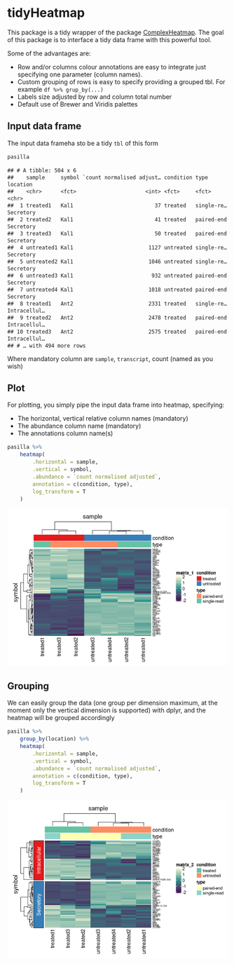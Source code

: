 tidyHeatmap
================

This package is a tidy wrapper of the package
[ComplexHeatmap](https://bioconductor.org/packages/release/bioc/html/ComplexHeatmap.html).
The goal of this package is to interface a tidy data frame with this
powerful tool.

Some of the advantages are:

  - Row and/or columns colour annotations are easy to integrate just
    specifying one parameter (column names).
  - Custom grouping of rows is easy to specify providing a grouped tbl.
    For example `df %>% grup_by(...)`
  - Labels size adjusted by row and column total number
  - Default use of Brewer and Viridis palettes

## Input data frame

The input data frameha sto be a tidy `tbl` of this form

``` r
pasilla
```

    ## # A tibble: 504 x 6
    ##    sample     symbol `count normalised adjust… condition type       location    
    ##    <chr>      <fct>                      <int> <fct>     <fct>      <chr>       
    ##  1 treated1   Kal1                          37 treated   single-re… Secretory   
    ##  2 treated2   Kal1                          41 treated   paired-end Secretory   
    ##  3 treated3   Kal1                          50 treated   paired-end Secretory   
    ##  4 untreated1 Kal1                        1127 untreated single-re… Secretory   
    ##  5 untreated2 Kal1                        1046 untreated single-re… Secretory   
    ##  6 untreated3 Kal1                         932 untreated paired-end Secretory   
    ##  7 untreated4 Kal1                        1018 untreated paired-end Secretory   
    ##  8 treated1   Ant2                        2331 treated   single-re… Intracellul…
    ##  9 treated2   Ant2                        2478 treated   paired-end Intracellul…
    ## 10 treated3   Ant2                        2575 treated   paired-end Intracellul…
    ## # … with 494 more rows

Where mandatory column are `sample`, `transcript`, count (named as you
wish)

## Plot

For plotting, you simply pipe the input data frame into heatmap,
specifying:

  - The horizontal, vertical relative column names (mandatory)
  - The abundance column name (mandatory)
  - The annotations column name(s)

<!-- end list -->

``` r
pasilla %>%
    heatmap(
        .horizontal = sample,
        .vertical = symbol,
        .abundance = `count normalised adjusted`,
        annotation = c(condition, type),
        log_transform = T
    )
```

![](README_files/figure-gfm/unnamed-chunk-3-1.png)<!-- -->

## Grouping

We can easily group the data (one group per dimension maximum, at the
moment only the vertical dimension is supported) with dplyr, and the
heatmap will be grouped accordingly

``` r
pasilla %>%
    group_by(location) %>%
    heatmap(
        .horizontal = sample,
        .vertical = symbol,
        .abundance = `count normalised adjusted`,
        annotation = c(condition, type),
        log_transform = T
    )
```

![](README_files/figure-gfm/unnamed-chunk-4-1.png)<!-- -->

